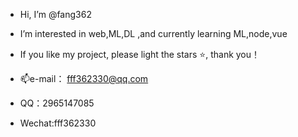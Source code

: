 -  Hi, I’m @fang362
-  I’m interested in web,ML,DL ,and currently learning ML,node,vue
-  If you like my project, please light the stars ⭐, thank you！

- 📫e-mail：  fff362330@qq.com
-  QQ：2965147085
-  Wechat:fff362330

